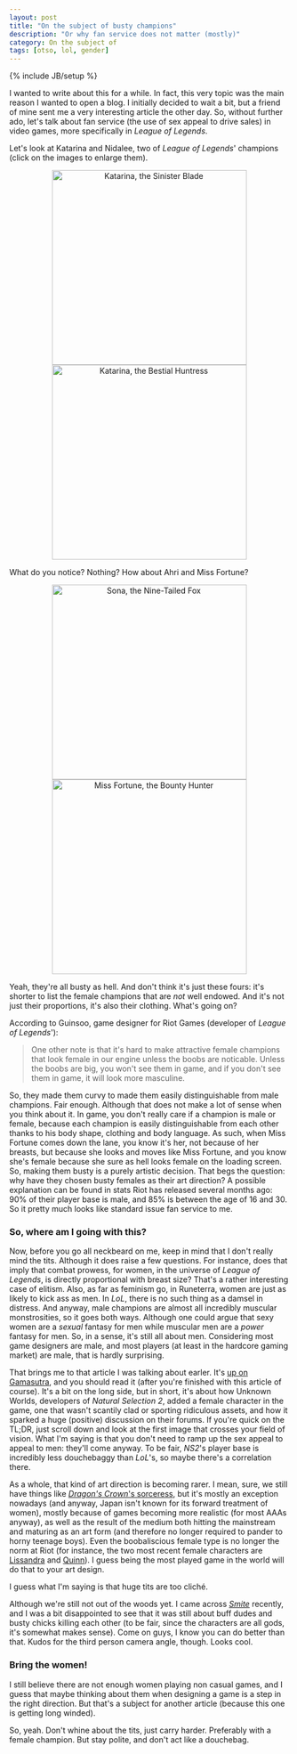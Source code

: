 ```yaml
---
layout: post
title: "On the subject of busty champions"
description: "Or why fan service does not matter (mostly)"
category: On the subject of
tags: [otso, lol, gender]
---
```

{% include JB/setup %}

I wanted to write about this for a while. In fact, this very topic was the main reason I wanted to open a blog. I initially decided to wait a bit, but a friend of mine sent me a very interesting article the other day. So, without further ado, let's talk about fan service (the use of sex appeal to drive sales) in video games, more specifically in _League of Legends_.

<!-- more -->

Let's look at Katarina and Nidalee, two of _League of Legends_' champions (click on the images to enlarge them).

<div style="text-align:center;margin-bottom:1em;">
	<a href="http://ddragon.leagueoflegends.com/cdn/img/champion/splash/Katarina_0.jpg"><img style="width:350px; height:auto;" src="http://ddragon.leagueoflegends.com/cdn/img/champion/splash/Katarina_0.jpg" alt="Katarina, the Sinister Blade" /></a>
	<a href="http://ddragon.leagueoflegends.com/cdn/img/champion/splash/Nidalee_0.jpg"><img style="width:350px; height:auto;" src="http://ddragon.leagueoflegends.com/cdn/img/champion/splash/Nidalee_0.jpg" alt="Katarina, the Bestial Huntress" /></a>
</div>

What do you notice? Nothing? How about Ahri and Miss Fortune?

<div style="text-align:center;margin-bottom:1em;">
	<a href="http://ddragon.leagueoflegends.com/cdn/img/champion/splash/Ahri_0.jpg"><img style="width:350px; height:auto;" src="http://ddragon.leagueoflegends.com/cdn/img/champion/splash/Ahri_0.jpg" alt="Sona, the Nine-Tailed Fox" /></a>
	<a href="http://ddragon.leagueoflegends.com/cdn/img/champion/splash/MissFortune_0.jpg"><img style="width:350px; height:auto;" src="http://ddragon.leagueoflegends.com/cdn/img/champion/splash/MissFortune_0.jpg" alt="Miss Fortune, the Bounty Hunter" /></a>
</div>

Yeah, they're all busty as hell. And don't think it's just these fours: it's shorter to list the female champions that are _not_ well endowed. And it's not just their proportions, it's also their clothing. What's going on?

According to Guinsoo, game designer for Riot Games (developer of _League of Legends_'):
> One other note is that it's hard to make attractive female champions that look female in our engine unless the boobs are noticable.
> Unless the boobs are big, you won't see them in game, and if you don't see them in game, it will look more masculine.

So, they made them curvy to made them easily distinguishable from male champions. Fair enough. Although that does not make a lot of sense when you think about it. In game, you don't really care if a champion is male or female, because each champion is easily distinguishable from each other thanks to his body shape, clothing and body language. As such, when Miss Fortune comes down the lane, you know it's her, not because of her breasts, but because she looks and moves like Miss Fortune, and you know she's female because she sure as hell looks female on the loading screen. So, making them busty is a purely artistic decision. That begs the question: why have they chosen busty females as their art direction? A possible explanation can be found in stats Riot has released several months ago: 90% of their player base is male, and 85% is between the age of 16 and 30. So it pretty much looks like standard issue fan service to me.

### So, where am I going with this?

Now, before you go all neckbeard on me, keep in mind that I don't really mind the tits. Although it does raise a few questions. For instance, does that imply that combat prowess, for women, in the universe of _League of Legends_, is directly proportional with breast size? That's a rather interesting case of elitism. Also, as far as feminism go, in Runeterra, women are just as likely to kick ass as men. In _LoL_, there is no such thing as a damsel in distress. And anyway, male champions are almost all incredibly muscular monstrosities, so it goes both ways. Although one could argue that sexy women are a _sexual_ fantasy for men while muscular men are a _power_ fantasy for men. So, in a sense, it's still all about men. Considering most game designers are male, and most players (at least in the hardcore gaming market) are male, that is hardly surprising.

That brings me to that article I was talking about earler. It's [up on Gamasutra](http://www.gamasutra.com/blogs/HughJeremy/20130806/197722/Ending_Booby_Armour_Creating_art_and_not_just_for_arts_sake.php), and you should read it (after you're finished with this article of course). It's a bit on the long side, but in short, it's about how Unknown Worlds, developers of _Natural Selection 2_, added a female character in the game, one that wasn't scantily clad or sporting ridiculous assets, and how it sparked a huge (positive) discussion on their forums. If you're quick on the TL;DR, just scroll down and look at the first image that crosses your field of vision. What I'm saying is that you don't need to ramp up the sex appeal to appeal to men: they'll come anyway. To be fair, _NS2_'s player base is incredibly less douchebaggy than _LoL_'s, so maybe there's a correlation there.

As a whole, that kind of art direction is becoming rarer.  I mean, sure, we still have things like [_Dragon's Crown_'s sorceress](http://images.pushsquare.com/news/2013/04/saucy_sorceress_trailer_deployed_for_ps3_and_vita_brawler_dragons_crown/attachment/0/large.jpg), but it's mostly an exception nowadays (and anyway, Japan isn't known for its forward treatment of women), mostly because of games becoming more realistic (for most AAAs anyway), as well as the result of the medium both hitting the mainstream and maturing as an art form (and therefore no longer required to pander to horny teenage boys). Even the boobaliscious female type is no longer the norm at Riot (for instance, the two most recent female characters are [Lissandra](http://ddragon.leagueoflegends.com/cdn/img/champion/splash/Lissandra_0.jpg) and [Quinn](http://ddragon.leagueoflegends.com/cdn/img/champion/splash/Quinn_0.jpg)). I guess being the most played game in the world will do that to your art design.

I guess what I'm saying is that huge tits are too cliché.

Although we're still not out of the woods yet. I came across [_Smite_](https://account.hirezstudios.com/smitegame/) recently, and I was a bit disappointed to see that it was still about buff dudes and busty chicks killing each other (to be fair, since the characters are all gods, it's somewhat makes sense). Come on guys, I know you can do better than that. Kudos for the third person camera angle, though. Looks cool.

### Bring the women!

I still believe there are not enough women playing non casual games, and I guess that maybe thinking about them when designing a game is a step in the right direction. But that's a subject for another article (because this one is getting long winded).

So, yeah. Don't whine about the tits, just carry harder. Preferably with a female champion. But stay polite, and don't act like a douchebag.
